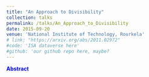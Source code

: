 ```yaml
---
title: "An Approach to Divisibility"
collection: talks
permalink: /talks/An_Approach_to_Divisibility
date: 2015-09-20
venue: 'National Institute of Technology, Rourkela'
# link: "https://arxiv.org/abs/2011.02972"
#code: 'ISA dataverse here'
#github: 'our github repo here, maybe?
---
```

<strong style = "color:blue">Abstract</strong>
> 
